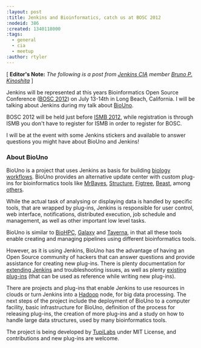 ```yaml
---
:layout: post
:title: Jenkins and Bioinformatics, catch us at BOSC 2012
:nodeid: 386
:created: 1340118000
:tags:
  - general
  - cia
  - meetup
:author: rtyler
---
```


[ **Editor's Note:** _The following is a post from [Jenkins CIA](https://wiki.jenkins-ci.org/display/JENKINS/Jenkins+CIA+Program) member [Bruno P. Kinoshita](http://kinoshita.eti.br)_ ]

Jenkins will be represented at this years Bioinformatics Open Source Conference ([BOSC 2012](http://www.open-bio.org/wiki/BOSC_2012 "BOSC 2012")) on July 13-14th in Long Beach, California. I will be talking about Jenkins during my talk about [BioUno](http://www.biouno.org "BioUno").

BOSC 2012 will be held just before [ISMB 2012](http://www.iscb.org/ismb2012), while registration is through ISMB you don't have to register for ISMB in order to register for BOSC.

I will be at the event with some Jenkins stickers and available to answer questions you might have about BioUno and Jenkins!

### About BioUno

BioUno is a project that uses Jenkins as basis for building
[biology workflows](http://en.wikipedia.org/wiki/Bioinformatics_workflow_management_systems "Bioinformatics Workflow Management Systems Wiki entry").
BioUno provides an alternative update center with custom plug-ins for
bioinformatics tools like
[MrBayes](http://mrbayes.sourceforge.net/ "MrBayes"),
[Structure](http://pritch.bsd.uchicago.edu/structure.html "Structure"),
[Figtree](http://tree.bio.ed.ac.uk/software/figtree/ "Figtree"),
[Beast](http://beast.bio.ed.ac.uk/Main_Page "Beast"),
among [others](http://www.biouno.org/biouno-plugins/ "BioUno Plug-ins").

While the actual task of analysing or displaying data is handled by specific
tools, that are wrapped by plug-ins, Jenkins is responsible for user control,
web interface, notifications, distributed execution, job schedule and
management, as well as other important low level tasks.

BioUno is similar to [BioHPC](http://biohpc.org/ "BioHPC"),
[Galaxy](http://galaxy.psu.edu/ "Galaxy") and
[Taverna](http://www.taverna.org.uk/ "Taverna"), in that all these tools enable creating and managing pipelines using different bioinformatics tools.

However, as it is using Jenkins, BioUno has the advantage of having an Open Source community of hackers that can answer questions and provide assistance for creating new plug-ins. There is plenty documentation for [extending Jenkins](https://wiki.jenkins-ci.org/display/JENKINS/Extend+Jenkins "Extending Jenkins")
and troubleshooting issues, as well as plenty [existing plug-ins](https://wiki.jenkins-ci.org/display/JENKINS/Plugins "Jenkins Plug-ins") (that can be used as reference while writing new plug-ins).

There are projects and plug-ins that enable Jenkins to use resources in clouds or turn Jenkins into a [Hadoop](http://hadoop.apache.org/ "Hadoop") node, for big data processing. The next steps of the project include the deployment of BioUno to a computer facility, basic infrastructure for BioUno, definition of the process for releasing plug-ins, the creation of more plug-ins and a study on how to handle large data structures, used by many bioinformatics tools.

The project is being developed by [TupiLabs](http://www.tupilabs.com "TupiLabs") under MIT License, and contributions and new plug-ins are welcome.

<!--break-->
